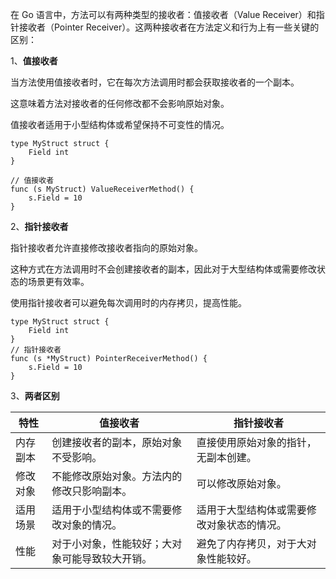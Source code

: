 在 Go 语言中，方法可以有两种类型的接收者：值接收者（Value Receiver）和指针接收者（Pointer Receiver）。这两种接收者在方法定义和行为上有一些关键的区别：

1、**值接收者**

当方法使用值接收者时，它在每次方法调用时都会获取接收者的一个副本。

这意味着方法对接收者的任何修改都不会影响原始对象。

值接收者适用于小型结构体或希望保持不可变性的情况。

```
type MyStruct struct {
    Field int
}

// 值接收者
func (s MyStruct) ValueReceiverMethod() {
    s.Field = 10
}
```

2、**指针接收者**

指针接收者允许直接修改接收者指向的原始对象。

这种方式在方法调用时不会创建接收者的副本，因此对于大型结构体或需要修改状态的场景更有效率。

使用指针接收者可以避免每次调用时的内存拷贝，提高性能。

```
type MyStruct struct {
    Field int
}
// 指针接收者
func (s *MyStruct) PointerReceiverMethod() {
    s.Field = 10
}
```

3、**两者区别**

| 特性     | 值接收者                                       | 指针接收者                                 |
| -------- | ---------------------------------------------- | ------------------------------------------ |
| 内存副本 | 创建接收者的副本，原始对象不受影响。           | 直接使用原始对象的指针，无副本创建。       |
| 修改对象 | 不能修改原始对象。方法内的修改只影响副本。     | 可以修改原始对象。                         |
| 适用场景 | 适用于小型结构体或不需要修改对象的情况。       | 适用于大型结构体或需要修改对象状态的情况。 |
| 性能     | 对于小对象，性能较好；大对象可能导致较大开销。 | 避免了内存拷贝，对于大对象性能较好。       |
